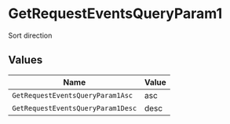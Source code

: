 # GetRequestEventsQueryParam1

Sort direction


## Values

| Name                              | Value                             |
| --------------------------------- | --------------------------------- |
| `GetRequestEventsQueryParam1Asc`  | asc                               |
| `GetRequestEventsQueryParam1Desc` | desc                              |